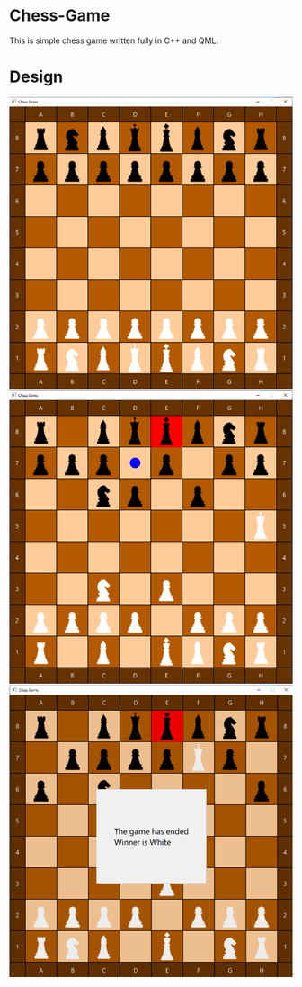# Chess-Game
This is simple chess game written fully in C++ and QML.

# Design 
![alt text](ScreenShoots/img1.png)
![alt text](ScreenShoots/img2.png)
![alt text](ScreenShoots/img3.png)
